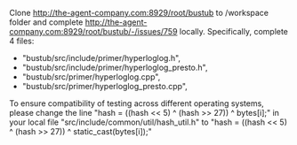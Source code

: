 Clone http://the-agent-company.com:8929/root/bustub to /workspace folder and complete http://the-agent-company.com:8929/root/bustub/-/issues/759 locally. Specifically, complete 4 files: 
- "bustub/src/include/primer/hyperloglog.h",
- "bustub/src/include/primer/hyperloglog_presto.h",
- "bustub/src/primer/hyperloglog.cpp",
- "bustub/src/primer/hyperloglog_presto.cpp",

To ensure compatibility of testing across different operating systems, please change the line "hash = ((hash << 5) ^ (hash >> 27)) ^ bytes[i];" in your local file "src/include/common/util/hash_util.h" to "hash = ((hash << 5) ^ (hash >> 27)) ^ static_cast<signed char>(bytes[i]);"

